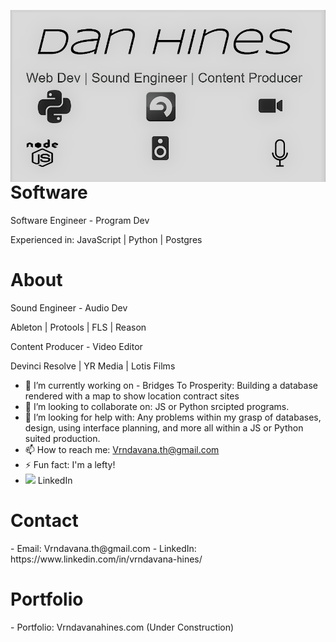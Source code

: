 <img src="Imgs/Github banner.png"
     alt="Banner"
     style="float: left; margin-right: 10px;" />
     
<h1> Software </h1>
Software Engineer - Program Dev

Experienced in:
JavaScript | Python | Postgres 

<h1> About </h1>
Sound Engineer - Audio Dev

Ableton | Protools | FLS | Reason



Content Producer - Video Editor

Devinci Resolve | YR Media | Lotis Films

- 🔭 I’m currently working on - Bridges To Prosperity: Building a database rendered with a map to show location contract sites
- 👯 I’m looking to collaborate on: JS or Python srcipted programs.
- 🤔 I’m looking for help with: Any problems within my grasp of databases, design, using interface planning, and more all within a JS or Python suited production.
- 📫 How to reach me: Vrndavana.th@gmail.com
- ⚡ Fun fact: I'm a lefty!
- <a href="https://www.linkedin.com/in/vrndavana-hines-3a4329176/"><img height="30" src="https://github.com/WaylonWalker/WaylonWalker/blob/main/icon/linkedin.png?raw=true"></a>
LinkedIn 

<h1> Contact </h1> 
- Email: Vrndavana.th@gmail.com
- LinkedIn: https://www.linkedin.com/in/vrndavana-hines/

<h1> Portfolio </h1> 
- Portfolio: Vrndavanahines.com (Under Construction)
